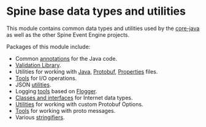 # Spine base data types and utilities

This module contains common data types and utilities used by the 
[core-java](https://github.com/SpineEventEngine/core-java) as well as the other Spine Event Engine
projects.

Packages of this module include:

* Common [annotations](src/main/java/io/spine/annotation) for the Java code.
* [Validation Library](generated/main/java/io/spine/validate).
* Utilities for working with [Java](src/main/java/io/spine/code/java), 
  [Protobuf](src/main/java/io/spine/code/proto), 
  [Properties](src/main/java/io/spine/code/properties)
  files.
* [Tools](src/main/java/io/spine/io) for I/O operations.
* JSON [utilities](src/main/java/io/spine/json).
* Logging [tools](src/main/java/io/spine/logging) based on [Flogger](https://google.github.io/flogger/).
* [Classes and interfaces](generated/main/java/io/spine/net) for Internet data types.
* [Utilities](generated/main/java/io/spine/option) for working with custom Protobuf Options.
* [Tools](src/main/java/io/spine/protobuf) for working with proto messages.
* Various [stringifiers](src/main/java/io/spine/string).
